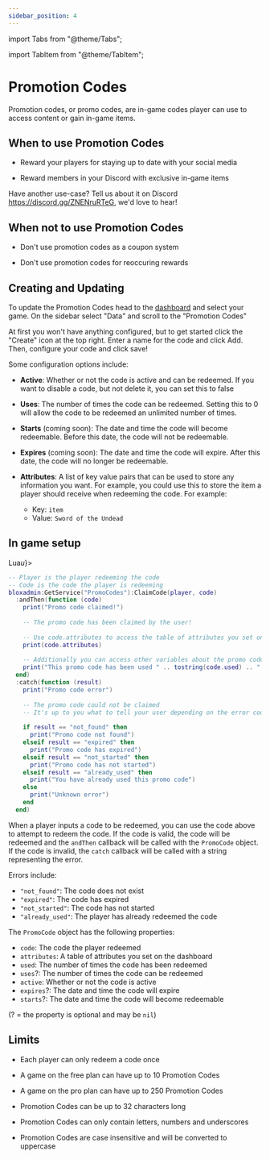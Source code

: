```yaml
---
sidebar_position: 4
---
```


import Tabs from "@theme/Tabs";

import TabItem from "@theme/TabItem";

# Promotion Codes

Promotion codes, or promo codes, are in-game codes player can use to access
content or gain in-game items.

## When to use Promotion Codes

- Reward your players for staying up to date with your social media

- Reward members in your Discord with exclusive in-game items

Have another use-case? Tell us about it on Discord
https://discord.gg/ZNENruRTeG, we'd love to hear!

## When not to use Promotion Codes

- Don't use promotion codes as a coupon system

- Don't use promotion codes for reoccuring rewards

## Creating and Updating

To update the Promotion Codes head to the [dashboard](https://bloxadmin.com) and
select your game. On the sidebar select "Data" and scroll to the "Promotion
Codes"

At first you won't have anything configured, but to get started click the
"Create" icon at the top right. Enter a name for the code and click Add. Then,
configure your code and click save!

Some configuration options include:

- **Active**: Whether or not the code is active and can be redeemed. If you want
  to disable a code, but not delete it, you can set this to false

- **Uses**: The number of times the code can be redeemed. Setting this to 0 will
  allow the code to be redeemed an unlimited number of times.

- **Starts** (coming soon): The date and time the code will become redeemable.
  Before this date, the code will not be redeemable.

- **Expires** (coming soon): The date and time the code will expire. After this
  date, the code will no longer be redeemable.

- **Attributes**: A list of key value pairs that can be used to store any
  information you want. For example, you could use this to store the item a
  player should receive when redeeming the code. For example:
  - Key: `item`
  - Value: `Sword of the Undead`

<!-- TODO: Picture -->

## In game setup

<Tabs>
<TabItem value="lua" label={<>Lua<i>u</i></>}>

```lua
-- Player is the player redeeming the code
-- Code is the code the player is redeeming
bloxadmin:GetService("PromoCodes"):ClaimCode(player, code)
  :andThen(function (code)
    print("Promo code claimed!")
    
    -- The promo code has been claimed by the user!
    
    -- Use code.attributes to access the table of attributes you set on the dashboard	
    print(code.attributes)
    
    -- Additionally you can access other variables about the promo code
    print("This promo code has been used " .. tostring(code.used) .. " times")
  end)
  :catch(function (result)
    print("Promo code error")
    
    -- The promo code could not be claimed
    -- It's up to you what to tell your user depending on the error code
    
    if result == "not_found" then
      print("Promo code not found")
    elseif result == "expired" then
      print("Promo code has expired")
    elseif result == "not_started" then
      print("Promo code has not started")
    elseif result == "already_used" then
      print("You have already used this promo code")
    else 
      print("Unknown error")
    end
  end)
```

When a player inputs a code to be redeemed, you can use the code above to
attempt to redeem the code. If the code is valid, the code will be redeemed and
the `andThen` callback will be called with the `PromoCode` object. If the code
is invalid, the `catch` callback will be called with a string representing the
error.

Errors include:

- `"not_found"`: The code does not exist
- `"expired"`: The code has expired
- `"not_started"`: The code has not started
- `"already_used"`: The player has already redeemed the code

The `PromoCode` object has the following properties:

- `code`: The code the player redeemed
- `attributes`: A table of attributes you set on the dashboard
- `used`: The number of times the code has been redeemed
- `uses`?: The number of times the code can be redeemed
- `active`: Whether or not the code is active
- `expires`?: The date and time the code will expire
- `starts`?: The date and time the code will become redeemable

(? = the property is optional and may be `nil`)
</TabItem>
</Tabs>

## Limits

- Each player can only redeem a code once

- A game on the free plan can have up to 10 Promotion Codes

- A game on the pro plan can have up to 250 Promotion Codes

- Promotion Codes can be up to 32 characters long

- Promotion Codes can only contain letters, numbers and underscores

- Promotion Codes are case insensitive and will be converted to uppercase
